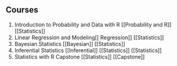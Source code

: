 ##  Courses
1. Introduction to Probability and Data with R [[Probability and R]] [[Statistics]]
2.   Linear Regression and Modeling[[ Regression]] [[Statistics]]
3.   Bayesian Statistics [[Bayesian]] [[Statistics]]
4.   Inferential Statistics [[Inferential]] [[Statistics]] [[Statistics]]
5.   Statistics with R Capstone [[Statistics]] [[Capstone]]